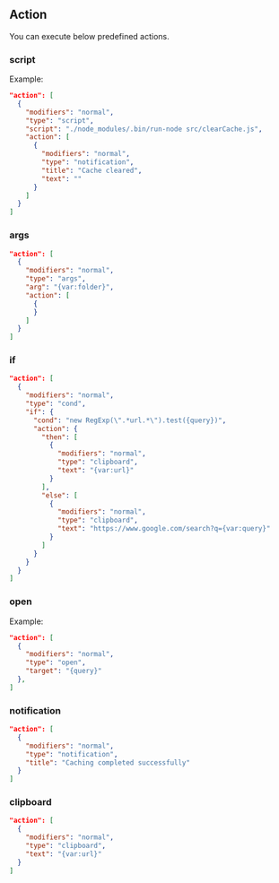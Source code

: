 ## Action

You can execute below predefined actions.

### script

Example: 

```json
"action": [
  {
    "modifiers": "normal",
    "type": "script",
    "script": "./node_modules/.bin/run-node src/clearCache.js",
    "action": [
      {
        "modifiers": "normal",
        "type": "notification",
        "title": "Cache cleared",
        "text": ""
      }
    ]
  }
]
```

### args

```json
"action": [
  {
    "modifiers": "normal",
    "type": "args",
    "arg": "{var:folder}",
    "action": [
      {
      }
    ]
  }
]
```


### if

```json
"action": [
  {
    "modifiers": "normal",
    "type": "cond",
    "if": {
      "cond": "new RegExp(\".*url.*\").test({query})",
      "action": {
        "then": [
          {
            "modifiers": "normal",
            "type": "clipboard",
            "text": "{var:url}"
          }
        ],
        "else": [
          {
            "modifiers": "normal",
            "type": "clipboard",
            "text": "https://www.google.com/search?q={var:query}"
          }
        ]
      }
    }
  }
]
```


### open

Example: 

```json
"action": [
  {
    "modifiers": "normal",
    "type": "open",
    "target": "{query}"
  },
]
```

### notification

```json
"action": [
  {
    "modifiers": "normal",
    "type": "notification",
    "title": "Caching completed successfully"
  }
]
```

### clipboard

```json
"action": [
  {
    "modifiers": "normal",
    "type": "clipboard",
    "text": "{var:url}"
  }
]
```